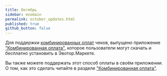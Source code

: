 ```yaml
---
title: Октябрь
sidebar: evomain
permalink: october_updates.html
published: true
github_button: false
---
```


Для поддержки [комбинированных оплат](./doc_combined_payment.html) чеков, выпущено приложение ["Комбинированная оплата"](https://market.evotor.ru/store/apps/a056801e-4ed6-4029-84bf-384acc5b78fd), которое пользователи могут скачать и бесплатно установить в Эвотор.Маркете.

Вы также можете поддержать этот способ оплаты в своём приложении. О том, как это сделать читайте в разделе ["Комбинированная оплата"](./doc_java_combined_payment.html).
